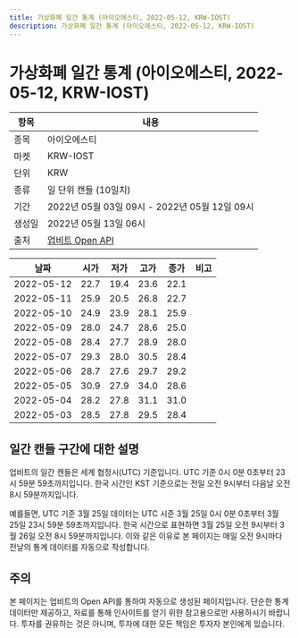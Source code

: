 ```yaml
---
title: 가상화폐 일간 통계 (아이오에스티, 2022-05-12, KRW-IOST)
description: 가상화폐 일간 통계 (아이오에스티, 2022-05-12, KRW-IOST)
---
```



가상화폐 일간 통계 (아이오에스티, 2022-05-12, KRW-IOST)
===

|항목|내용|
|--|--|
|종목|아이오에스티|
|마켓|KRW-IOST|
|단위|KRW|
|종류|일 단위 캔들 (10일치)|
|기간|2022년 05월 03일 09시 - 2022년 05월 12일 09시|
|생성일|2022년 05월 13일 06시|
|출처|[업비트 Open API](https://docs.upbit.com)|


|날짜|시가|저가|고가|종가|비고|
|--|--|--|--|--|--|
|2022-05-12|22.7|19.4|23.6|22.1|    |
|2022-05-11|25.9|20.5|26.8|22.7|    |
|2022-05-10|24.9|23.9|28.1|25.9|    |
|2022-05-09|28.0|24.7|28.6|25.0|    |
|2022-05-08|28.4|27.7|28.9|28.0|    |
|2022-05-07|29.3|28.0|30.5|28.4|    |
|2022-05-06|28.7|27.6|29.7|29.2|    |
|2022-05-05|30.9|27.9|34.0|28.6|    |
|2022-05-04|28.2|27.8|31.1|31.0|    |
|2022-05-03|28.5|27.8|29.5|28.4|    |


일간 캔들 구간에 대한 설명
---


업비트의 일간 캔들은 세계 협정시(UTC) 기준입니다. 
UTC 기준 0시 0분 0초부터 23시 59분 59초까지입니다. 
한국 시간인 KST 기준으로는 전일 오전 9시부터 다음날 오전 8시 59분까지입니다. 


예를들면, UTC 기준 3월 25일 데이터는 UTC 시준 3월 25일 0시 0분 0초부터 3월 25일 23시 59분 59초까지입니다. 
한국 시간으로 표현하면 3월 25일 오전 9시부터 3월 26일 오전 8시 59분까지입니다. 
이와 같은 이유로 본 페이지는 매일 오전 9시마다 전날의 통계 데이터를 자동으로 작성합니다. 


주의
---


본 페이지는 업비트의 Open API를 통하여 자동으로 생성된 페이지입니다. 
단순한 통계 데이터만 제공하고, 자료를 통해 인사이트를 얻기 위한 참고용으로만 사용하시기 바랍니다. 
투자를 권유하는 것은 아니며, 투자에 대한 모든 책임은 투자자 본인에게 있습니다. 
